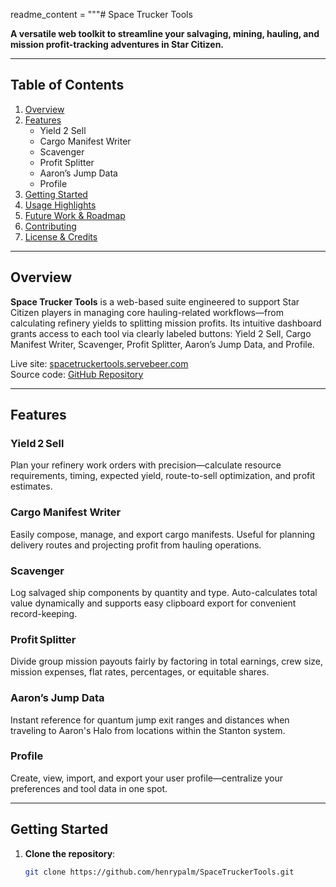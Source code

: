 

readme_content = """# Space Trucker Tools

**A versatile web toolkit to streamline your salvaging, mining, hauling, and mission profit-tracking adventures in Star Citizen.**

---

## Table of Contents

1. [Overview](#overview)  
2. [Features](#features)  
   - Yield 2 Sell  
   - Cargo Manifest Writer  
   - Scavenger  
   - Profit Splitter  
   - Aaron’s Jump Data  
   - Profile  
3. [Getting Started](#getting-started)  
4. [Usage Highlights](#usage-highlights)  
5. [Future Work & Roadmap](#future-work--roadmap)  
6. [Contributing](#contributing)  
7. [License & Credits](#license--credits)

---

## Overview

**Space Trucker Tools** is a web-based suite engineered to support Star Citizen players in managing core hauling-related workflows—from calculating refinery yields to splitting mission profits. Its intuitive dashboard grants access to each tool via clearly labeled buttons: Yield 2 Sell, Cargo Manifest Writer, Scavenger, Profit Splitter, Aaron’s Jump Data, and Profile.

Live site: [spacetruckertools.servebeer.com](https://spacetruckertools.servebeer.com/index.html)  
Source code: [GitHub Repository](https://github.com/henrypalm/SpaceTruckerTools)

---

## Features

### Yield 2 Sell  
Plan your refinery work orders with precision—calculate resource requirements, timing, expected yield, route-to-sell optimization, and profit estimates.

### Cargo Manifest Writer  
Easily compose, manage, and export cargo manifests. Useful for planning delivery routes and projecting profit from hauling operations.

### Scavenger  
Log salvaged ship components by quantity and type. Auto-calculates total value dynamically and supports easy clipboard export for convenient record-keeping.

### Profit Splitter  
Divide group mission payouts fairly by factoring in total earnings, crew size, mission expenses, flat rates, percentages, or equitable shares.

### Aaron’s Jump Data  
Instant reference for quantum jump exit ranges and distances when traveling to Aaron's Halo from locations within the Stanton system.

### Profile  
Create, view, import, and export your user profile—centralize your preferences and tool data in one spot.

---

## Getting Started

1. **Clone the repository**:
   ```bash
   git clone https://github.com/henrypalm/SpaceTruckerTools.git
